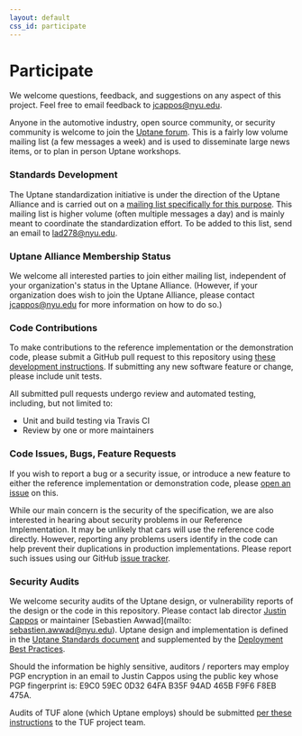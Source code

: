 ```yaml
---
layout: default
css_id: participate
---
```


# Participate

We welcome questions, feedback, and suggestions on any aspect of this project.
Feel free to email feedback to [jcappos@nyu.edu](mailto:jcappos@nyu.edu).

Anyone in the automotive industry, open source community, or security community
is welcome to join the
[Uptane forum](https://groups.google.com/forum/#!forum/uptane-forum).
This is a fairly low volume mailing list (a few messages a week) and is used
to disseminate large news items, or to plan in person Uptane workshops.

### Standards Development
The Uptane standardization initiative is under the direction of the Uptane
Alliance and is carried out on a
[mailing list specifically for this purpose](https://groups.google.com/forum/#!forum/uptane-standards).
This mailing list is higher volume (often multiple messages a day) and is
mainly meant to coordinate the standardization effort. To be added to this list, send an email to [lad278@nyu.edu](mailto:lad278@nyu.edu).

### Uptane Alliance Membership Status
We welcome all interested parties to join either mailing list, independent of  
your organization's status in the Uptane Alliance.  (However, if your
organization does wish to join the Uptane Alliance, please contact jcappos@nyu.edu
for more information on how to do so.)

### Code Contributions
To make contributions to the reference
implementation or the demonstration code, please submit a GitHub
pull request to this repository using
[these development instructions](https://github.com/secure-systems-lab/lab-guidelines/blob/master/dev-workflow.md).
If submitting any new software feature or change, please include unit tests.

All submitted pull requests undergo review and automated testing, including, but
not limited to:
* Unit and build testing via Travis CI
* Review by one or more maintainers

### Code Issues, Bugs, Feature Requests

If you wish to report a bug or a security issue, or introduce a new feature to
either the reference implementation or demonstration code, please [open an issue](https://github.com/secure-systems-lab/lab-guidelines/issues/new)
on this.

While our main concern is the security of the specification, we are
also interested in hearing about security problems in our Reference
Implementation. It may be unlikely that cars will use the reference code directly.
However, reporting any problems users identify in the code can help prevent their
duplications in production implementations. Please report such issues
using our GitHub [issue tracker](https://github.com/uptane/uptane/issues).

### Security Audits

We welcome security audits of the Uptane design, or vulnerability reports of
the design or the code in this repository. Please contact lab director
[Justin Cappos](mailto:jcappos@nyu.edu) or maintainer [Sebastien Awwad](mailto: sebastien.awwad@nyu.edu).
Uptane design and implementation is defined in the [Uptane Standards document](https://uptane.github.io/uptane-standard/uptane-standard.html) and supplemented by the [Deployment Best Practices](https://uptane.github.io/deployment-considerations/index.html).

Should the information be highly sensitive, auditors / reporters may employ
PGP encryption in an email to Justin Cappos using the public key whose PGP
fingerprint is: E9C0 59EC 0D32 64FA B35F  94AD 465B F9F6 F8EB 475A.

Audits of TUF alone (which Uptane employs) should be submitted
[per these instructions](https://github.com/theupdateframework/tuf/blob/develop/docs/GOVERNANCE.md#tuf-governance) to the TUF project team.
